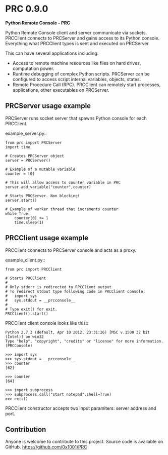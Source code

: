 PRC 0.9.0
=========

**Python Remote Console - PRC**

Python Remote Console client and server communicate via sockets. PRCClient connects to PRCServer and gains access to its Python console.
Everything what PRCClient types is sent and executed on PRCServer.

This can have several applications including:

- Access to remote machine resources like files on hard drives, computation power.
- Runtime debugging of complex Python scripts. PRCServer can be configured to access script internal variables, objects, states.
- Remote Procedure Call (RPC). PRCClient can remotely start processes, applications, other executables on PRCServer.

PRCServer usage example
-----------------------
PRCServer runs socket server that spawns Python console for each PRCClient.

example_server.py::
    
    from prc import PRCServer
    import time

    # Creates PRCServer object
    server = PRCServer()

    # Example of a mutable variable
    counter = [0]

    # This will allow access to counter variable in PRC
    server.add_variable("counter",counter)

    # Starts PRCServer. Non blocking!
    server.start()

    # Example of worker thread that increments counter
    while True:
        counter[0] += 1
        time.sleep(1)

PRCClient usage example
-----------------------
PRCClient connects to PRCServer console and acts as a proxy.

example_client.py::
    
    from prc import PRCClient

    # Starts PRCClient
    #
    # Only stderr is redirected to RPCClient output
    # To redirect stdout type following code in PRCClient console:
    #   import sys
    #   sys.stdout = __prcconsole__
    #
    # Type exit() for exit.
    PRCClient().start()
    
PRCClient client console looks like this::
    
    Python 2.7.3 (default, Apr 10 2012, 23:31:26) [MSC v.1500 32 bit (Intel)] on win32
    Type "help", "copyright", "credits" or "license" for more information.
    (PRCConsole)

    >>> import sys
    >>> sys.stdout = __prcconsole__
    >>> counter
    [62]

    >>> counter
    [64]
    
    >>> import subprocess
    >>> subprocess.call("start notepad",shell=True)
    >>> exit()
    
PRCClient constructor accepts two input paramiters: server address and port.

Contribution
------------
Anyone is welcome to contribute to this project. Source code is available on GitHub.
https://github.com/0x1001/PRC

